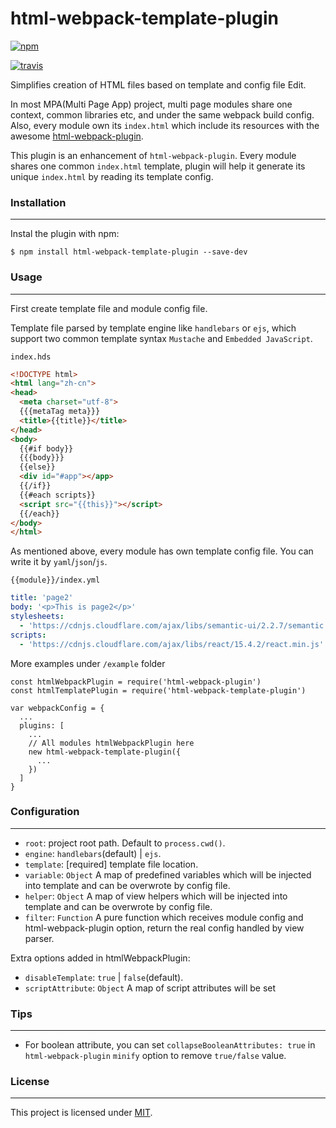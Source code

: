 # html-webpack-template-plugin

[![npm](https://nodei.co/npm/html-webpack-template-plugin.png?downloads=true)](https://www.npmjs.com/package/html-webpack-template-plugin)

[![travis](https://travis-ci.org/guox191/html-webpack-template-plugin.svg?branch=master)](https://travis-ci.org/guox191/html-webpack-template-plugin)

Simplifies creation of HTML files based on template and config file Edit.

In most MPA(Multi Page App) project, multi page modules share one context, common libraries etc, and under the same webpack build config. Also, every module own its `index.html` which include its resources with the awesome [html-webpack-plugin](https://github.com/ampedandwired/html-webpack-plugin).

This plugin is an enhancement of `html-webpack-plugin`. Every module shares one common `index.html` template, plugin will help it generate its unique `index.html` by reading its template config.

### Installation
---
Instal the plugin with npm:

```
$ npm install html-webpack-template-plugin --save-dev
```

### Usage
---
First create template file and module config file.

Template file parsed by template engine like `handlebars` or `ejs`, which support two common template syntax `Mustache` and `Embedded JavaScript`.

`index.hds`
```html
<!DOCTYPE html>
<html lang="zh-cn">
<head>
  <meta charset="utf-8">
  {{{metaTag meta}}}
  <title>{{title}}</title>
</head>
<body>
  {{#if body}}
  {{{body}}}
  {{else}}
  <div id="#app"></app>
  {{/if}}
  {{#each scripts}}
  <script src="{{this}}"></script>
  {{/each}}
</body>
</html>
```

As mentioned above, every module has own template config file. You can write it by `yaml`/`json`/`js`.

`{{module}}/index.yml`

```yaml
title: 'page2'
body: '<p>This is page2</p>'
stylesheets:
  - 'https://cdnjs.cloudflare.com/ajax/libs/semantic-ui/2.2.7/semantic.min.js'
scripts:
  - 'https://cdnjs.cloudflare.com/ajax/libs/react/15.4.2/react.min.js'
```

More examples under `/example` folder

```
const htmlWebpackPlugin = require('html-webpack-plugin')
const htmlTemplatePlugin = require('html-webpack-template-plugin')

var webpackConfig = {
  ...
  plugins: [
    ...
    // All modules htmlWebpackPlugin here
    new html-webpack-template-plugin({
      ...
    })
  ]
}
```

### Configuration
---
- `root`: project root path. Default to `process.cwd()`.
- `engine`: `handlebars`(default) | `ejs`.
- `template`: [required] template file location.
- `variable`: `Object` A map of predefined variables which will be injected into
template and can be overwrote by config file.
- `helper`: `Object` A map of view helpers which will be injected into
template and can be overwrote by config file.
- `filter`: `Function` A pure function which receives module config and html-webpack-plugin option, return the real config handled by view parser.

Extra options added in htmlWebpackPlugin:
- `disableTemplate`: `true` | `false`(default).
- `scriptAttribute`: `Object` A map of script attributes will be set

### Tips
---
- For boolean attribute, you can set `collapseBooleanAttributes: true` in `html-webpack-plugin` `minify` option to remove `true/false` value.

### License
---
This project is licensed under [MIT](https://github.com/guox191/html-webpack-template-plugin/blob/master/LICENSE).
